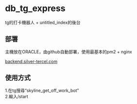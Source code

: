 # db_tg_express

tg的打卡機器人 + untitled_index的後台

## 部署

主機放在ORACLE，由github自動部署，使用最基本的pm2 + nginx

[backend.silver-tercel.com](https://backend.silver-tercel.com/)

## 使用方式

1.在tg搜尋“skyline_get_off_work_bot”  
2.輸入/start
